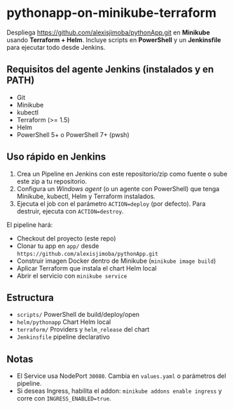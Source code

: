 # pythonapp-on-minikube-terraform

Despliega https://github.com/alexisjimoba/pythonApp.git en **Minikube** usando **Terraform + Helm**.
Incluye scripts en **PowerShell** y un **Jenkinsfile** para ejecutar todo desde Jenkins.

## Requisitos del agente Jenkins (instalados y en PATH)
- Git
- Minikube
- kubectl
- Terraform (>= 1.5)
- Helm
- PowerShell 5+ o PowerShell 7+ (pwsh)

## Uso rápido en Jenkins
1. Crea un Pipeline en Jenkins con este repositorio/zip como fuente o sube este zip a tu repositorio.
2. Configura un *Windows agent* (o un agente con PowerShell) que tenga Minikube, kubectl, Helm y Terraform instalados.
3. Ejecuta el job con el parámetro `ACTION=deploy` (por defecto). Para destruir, ejecuta con `ACTION=destroy`.

El pipeline hará:
- Checkout del proyecto (este repo)
- Clonar tu app en `app/` desde `https://github.com/alexisjimoba/pythonApp.git`
- Construir imagen Docker dentro de Minikube (`minikube image build`)
- Aplicar Terraform que instala el chart Helm local
- Abrir el servicio con `minikube service`

## Estructura
- `scripts/` PowerShell de build/deploy/open
- `helm/pythonapp` Chart Helm local
- `terraform/` Providers y `helm_release` del chart
- `Jenkinsfile` pipeline declarativo

## Notas
- El Service usa NodePort `30080`. Cambia en `values.yaml` o parámetros del pipeline.
- Si deseas Ingress, habilita el addon: `minikube addons enable ingress` y corre con `INGRESS_ENABLED=true`.
